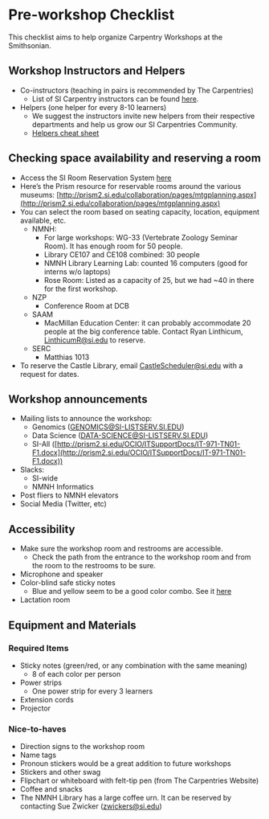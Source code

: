 # Pre-workshop Checklist

This checklist aims to help organize Carpentry Workshops at the Smithsonian. 

## Workshop Instructors and Helpers

* Co-instructors (teaching in pairs is recommended by The Carpentries)
	* List of SI Carpentry instructors can be found [here](https://datascience.si.edu/carpentries#instructors).
* Helpers (one helper for every 8-10 learners)
	* We suggest the instructors invite new helpers from their respective departments and help us grow our SI Carpentries Community.
	* [Helpers cheat sheet](https://github.com/mtntsuchiya/instructor-training/blob/gh-pages/files/handouts/helpers.pdf)

## Checking space availability and reserving a room

* Access the SI Room Reservation System [here](https://fc.si.edu/)
* Here’s the Prism resource for reservable rooms around the various museums: [http://prism2.si.edu/collaboration/pages/mtgplanning.aspx](http://prism2.si.edu/collaboration/pages/mtgplanning.aspx)
* You can select the room based on seating capacity, location, equipment available, etc.
	* NMNH: 
		* For large workshops: WG-33 (Vertebrate Zoology Seminar Room). It has enough room for 50 people.
		* Library CE107 and CE108 combined: 30 people
		* NMNH Library Learning Lab: counted 16 computers (good for interns w/o laptops)
		* Rose Room: Listed as a capacity of 25, but we had ~40 in there for the first workshop.
	* NZP
		* Conference Room at DCB
	* SAAM
		* MacMillan Education Center: it can probably accommodate 20 people at the big conference table. Contact Ryan Linthicum, [LinthicumR@si.edu](mailto:LinthicumR@si.edu) to reserve.
	* SERC
		* Matthias 1013
* To reserve the Castle Library, email [CastleScheduler@si.edu](mailto:CastleScheduler@si.edu) with a request for dates.

## Workshop announcements

* Mailing lists to announce the workshop:
	* Genomics ([GENOMICS@SI-LISTSERV.SI.EDU](mailto:GENOMICS@SI-LISTSERV.SI.EDU))
	* Data Science ([DATA-SCIENCE@SI-LISTSERV.SI.EDU](mailto:DATA-SCIENCE@SI-LISTSERV.SI.EDU))
	* SI-All ([http://prism2.si.edu/OCIO/ITSupportDocs/IT-971-TN01-F1.docx](http://prism2.si.edu/OCIO/ITSupportDocs/IT-971-TN01-F1.docx))
* Slacks:
	* SI-wide
	* NMNH Informatics
* Post fliers to NMNH elevators
* Social Media (Twitter, etc) 

## Accessibility

* Make sure the workshop room and restrooms are accessible. 
	* Check the path from the entrance to the workshop room and from the room to the restrooms to be sure.
* Microphone and speaker
* Color-blind safe sticky notes 
	* Blue and yellow seem to be a good color combo. See it [here](http://www.colourblindawareness.org/colour-blindness/)
* Lactation room

## Equipment and Materials

### Required Items

* Sticky notes (green/red, or any combination with the same meaning)
	* 8 of each color per person
* Power strips
	* One power strip for every 3 learners 
* Extension cords
* Projector

### Nice-to-haves

* Direction signs to the workshop room
* Name tags
* Pronoun stickers would be a great addition to future workshops
* Stickers and other swag
* Flipchart or whiteboard with felt-tip pen (from The Carpentries Website)
* Coffee and snacks
* The NMNH Library has a large coffee urn. It can be reserved by contacting Sue Zwicker (zwickers@si.edu)
